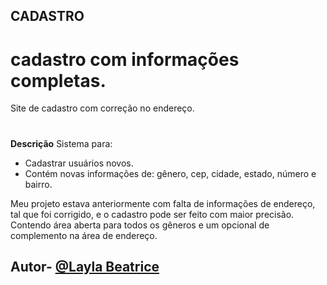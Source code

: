 ## CADASTRO
# cadastro com informações completas.
Site de cadastro com correção no endereço.

#
**Descrição**
Sistema para:
- Cadastrar usuários novos.
- Contém novas informações de: gênero, cep, cidade, estado, número e bairro.

Meu projeto estava anteriormente com falta de informações de endereço, tal que foi corrigido, e o cadastro pode ser feito com maior precisão. Contendo área aberta para todos os gêneros e um opcional de complemento na área de endereço.

## Autor- [@Layla Beatrice](https://www.github.com/laylabtrice)

